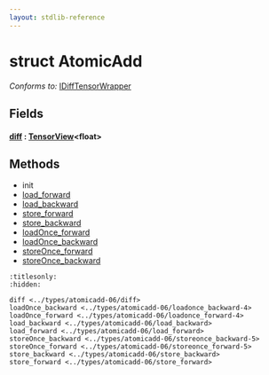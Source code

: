 ```yaml
---
layout: stdlib-reference
---
```


# struct AtomicAdd

*Conforms to:* [IDiffTensorWrapper](../../interfaces/idifftensorwrapper-015b/index.md)

## Fields

####  <a id="decl-diff"></a>[diff](diff.md) : [TensorView](../tensorview-06/index.md)\<float\>

## Methods

* init
* [load\_forward](load_forward.md)
* [load\_backward](load_backward.md)
* [store\_forward](store_forward.md)
* [store\_backward](store_backward.md)
* [loadOnce\_forward](loadonce_forward-4.md)
* [loadOnce\_backward](loadonce_backward-4.md)
* [storeOnce\_forward](storeonce_forward-5.md)
* [storeOnce\_backward](storeonce_backward-5.md)


```{toctree}
:titlesonly:
:hidden:

diff <../types/atomicadd-06/diff>
loadOnce_backward <../types/atomicadd-06/loadonce_backward-4>
loadOnce_forward <../types/atomicadd-06/loadonce_forward-4>
load_backward <../types/atomicadd-06/load_backward>
load_forward <../types/atomicadd-06/load_forward>
storeOnce_backward <../types/atomicadd-06/storeonce_backward-5>
storeOnce_forward <../types/atomicadd-06/storeonce_forward-5>
store_backward <../types/atomicadd-06/store_backward>
store_forward <../types/atomicadd-06/store_forward>
```

<script>
// Fix .md links to .html when on ReadTheDocs
if (window.location.hostname.includes('readthedocs') || 
    window.location.hostname.includes('rtfd.io')) {
  document.addEventListener('DOMContentLoaded', function() {
    const links = document.querySelectorAll('a');
    links.forEach(link => {
      if (link.getAttribute('href') && link.getAttribute('href').endsWith('.md')) {
        link.href = link.href.replace(/\.md($|#|\?)/, '.html$1');
      }
    });
  });
}
</script>
